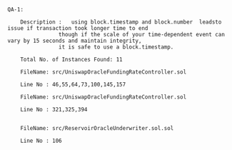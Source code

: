 
  
    QA-1:
       
	    Description :   using block.timestamp and block.number  leadsto issue if transaction took longer time to end
		            though if the scale of your time-dependent event can vary by 15 seconds and maintain integrity,
		            it is safe to use a block.timestamp.
	   
	    Total No. of Instances Found: 11
	   
	    FileName: src/UniswapOracleFundingRateController.sol
       
	    Line No : 46,55,64,73,100,145,157
	   
	    FileName: src/UniswapOracleFundingRateController.sol
       
	    Line No : 321,325,394
		
		
	    FileName: src/ReservoirOracleUnderwriter.sol.sol
       
	    Line No : 106